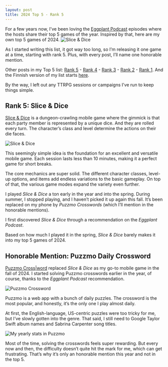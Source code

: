 ```yaml
---
layout: post
title: 2024 Top 5 - Rank 5
---
```

For a few years now, I’ve been loving the [Eggplant Podcast](https://eggplant.show/) episodes where the hosts share their top 5 games of the year. Inspired by that, here are my own top 5 games of 2024.
![Slice & Dice](https://anttiki.github.io/images/slice-n-dice.png "Slice & Dice")

As I started writing this list, it got way too long, so I’m releasing it one game at a time, starting with rank 5. Plus, with every post, I’ll name one honorable mention.

Other posts in my Top 5 list: [Rank 5](https://anttiki.github.io/Top-5-2024-rank-5/) - [Rank 4](https://anttiki.github.io/Top-5-2024-Rank-4/) - [Rank 3](https://anttiki.github.io/Top-5-2024-Rank-3/) - [Rank 2](https://anttiki.github.io/Top-5-2024-Rank-2/) - [Rank 1](https://anttiki.github.io/Top-5-2024-Rank-1/). And the Finnish version of my list starts [here](https://anttiki.github.io/Top-5-2024-Sija-5/).

By the way, I left out any TTRPG sessions or campaigns I’ve run to keep things simple.

## Rank 5: Slice & Dice

[Slice & Dice](https://tann.itch.io/slice-dice) is a dungeon-crawling mobile game where the gimmick is that each party member is represented by a unique dice. And they are rolled every turn. The character’s class and level determine the actions on their die faces.

![Slice & Dice](https://anttiki.github.io/images/slice-n-dice.png "Slice & Dice")

This seemingly simple idea is the foundation for an excellent and versatile mobile game. Each session lasts less than 10 minutes, making it a perfect game for short breaks.

The core mechanics are super solid. The different character classes, level-up options, and items add endless variations to the basic gameplay. On top of that, the various game modes expand the variety even further.

I played *Slice & Dice* a ton early in the year and into the spring. During summer, I stopped playing, and I haven’t picked it up again this fall. It’s been replaced on my phone by *Puzzmo Crosswords* (which I’ll mention in the honorable mentions).

I first discovered *Slice & Dice* through a recommendation on the *Eggplant Podcast*.

Based on how much I played it in the spring, *Slice & Dice* barely makes it into my top 5 games of 2024.

## Honorable Mention: Puzzmo Daily Crossword

[Puzzmo Cross\|word](https://www.puzzmo.com/game/crossword) replaced *Slice & Dice* as my go-to mobile game in the fall of 2024. I started solving Puzzmo crosswords earlier in the year, of course, thanks to the *Eggplant Podcast* recommendation.

![Puzzmo Crossword](https://anttiki.github.io/images/puzzmo1.jpg "Puzzmo Crossword")

Puzzmo is a web app with a bunch of daily puzzles. The crossword is the most popular, and honestly, it’s the only one I play almost daily.

At first, the English-language, US-centric puzzles were too tricky for me, but I’ve slowly gotten into the genre. That said, I still need to Google Taylor Swift album names and Sabrina Carpenter song titles.

![My yearly stats in Puzzmo](https://anttiki.github.io/images/puzzmo2.jpg "My yearly stats in Puzzmo")

Most of the time, solving the crosswords feels super rewarding. But every now and then, the difficulty doesn’t quite hit the mark for me, which can get frustrating. That’s why it’s only an honorable mention this year and not in the top 5.
```